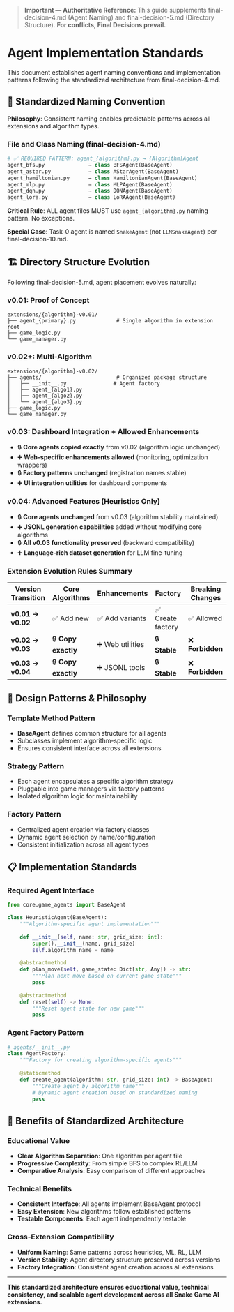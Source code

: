 > **Important — Authoritative Reference:** This guide supplements final-decision-4.md (Agent Naming) and final-decision-5.md (Directory Structure). **For conflicts, Final Decisions prevail.**

# Agent Implementation Standards

This document establishes agent naming conventions and implementation patterns following the standardized architecture from final-decision-4.md.

## 🎯 **Standardized Naming Convention**

**Philosophy**: Consistent naming enables predictable patterns across all extensions and algorithm types.

### **File and Class Naming (final-decision-4.md)**
```python
# ✅ REQUIRED PATTERN: agent_{algorithm}.py → {Algorithm}Agent
agent_bfs.py              → class BFSAgent(BaseAgent)
agent_astar.py            → class AStarAgent(BaseAgent)  
agent_hamiltonian.py      → class HamiltonianAgent(BaseAgent)
agent_mlp.py              → class MLPAgent(BaseAgent)
agent_dqn.py              → class DQNAgent(BaseAgent)
agent_lora.py             → class LoRAAgent(BaseAgent)
```

**Critical Rule**: ALL agent files MUST use `agent_{algorithm}.py` naming pattern. No exceptions.

**Special Case**: Task-0 agent is named `SnakeAgent` (not `LLMSnakeAgent`) per final-decision-10.md.

## 🏗️ **Directory Structure Evolution**

Following final-decision-5.md, agent placement evolves naturally:

### **v0.01: Proof of Concept**
```
extensions/{algorithm}-v0.01/
├── agent_{primary}.py             # Single algorithm in extension root
├── game_logic.py
└── game_manager.py
```

### **v0.02+: Multi-Algorithm**
```
extensions/{algorithm}-v0.02/
├── agents/                        # Organized package structure
│   ├── __init__.py               # Agent factory
│   ├── agent_{algo1}.py
│   ├── agent_{algo2}.py
│   └── agent_{algo3}.py
├── game_logic.py
└── game_manager.py
```

### **v0.03: Dashboard Integration + Allowed Enhancements**
- 🔒 **Core agents copied exactly** from v0.02 (algorithm logic unchanged)
- ➕ **Web-specific enhancements allowed** (monitoring, optimization wrappers)
- 🔒 **Factory patterns unchanged** (registration names stable)
- ➕ **UI integration utilities** for dashboard components

### **v0.04: Advanced Features (Heuristics Only)**
- 🔒 **Core agents unchanged** from v0.03 (algorithm stability maintained)
- ➕ **JSONL generation capabilities** added without modifying core algorithms
- 🔒 **All v0.03 functionality preserved** (backward compatibility)
- ➕ **Language-rich dataset generation** for LLM fine-tuning

### **Extension Evolution Rules Summary**
| Version Transition | Core Algorithms | Enhancements | Factory | Breaking Changes |
|-------------------|----------------|-------------|---------|------------------|
| **v0.01 → v0.02** | ✅ Add new | ✅ Add variants | ✅ Create factory | ✅ Allowed |
| **v0.02 → v0.03** | 🔒 **Copy exactly** | ➕ Web utilities | 🔒 **Stable** | ❌ **Forbidden** |
| **v0.03 → v0.04** | 🔒 **Copy exactly** | ➕ JSONL tools | 🔒 **Stable** | ❌ **Forbidden** |

## 🧠 **Design Patterns & Philosophy**

### **Template Method Pattern**
- **BaseAgent** defines common structure for all agents
- Subclasses implement algorithm-specific logic
- Ensures consistent interface across all extensions

### **Strategy Pattern**
- Each agent encapsulates a specific algorithm strategy
- Pluggable into game managers via factory patterns
- Isolated algorithm logic for maintainability

### **Factory Pattern**
- Centralized agent creation via factory classes
- Dynamic agent selection by name/configuration
- Consistent initialization across all agent types

## 📋 **Implementation Standards**

### **Required Agent Interface**
```python
from core.game_agents import BaseAgent

class HeuristicAgent(BaseAgent):
    """Algorithm-specific agent implementation"""
    
    def __init__(self, name: str, grid_size: int):
        super().__init__(name, grid_size)
        self.algorithm_name = name
    
    @abstractmethod
    def plan_move(self, game_state: Dict[str, Any]) -> str:
        """Plan next move based on current game state"""
        pass
    
    @abstractmethod 
    def reset(self) -> None:
        """Reset agent state for new game"""
        pass
```

### **Agent Factory Pattern**
```python
# agents/__init__.py
class AgentFactory:
    """Factory for creating algorithm-specific agents"""
    
    @staticmethod
    def create_agent(algorithm: str, grid_size: int) -> BaseAgent:
        """Create agent by algorithm name"""
        # Dynamic agent creation based on standardized naming
        pass
```

## 🎯 **Benefits of Standardized Architecture**

### **Educational Value**
- **Clear Algorithm Separation**: One algorithm per agent file
- **Progressive Complexity**: From simple BFS to complex RL/LLM
- **Comparative Analysis**: Easy comparison of different approaches

### **Technical Benefits**
- **Consistent Interface**: All agents implement BaseAgent protocol
- **Easy Extension**: New algorithms follow established patterns
- **Testable Components**: Each agent independently testable

### **Cross-Extension Compatibility**
- **Uniform Naming**: Same patterns across heuristics, ML, RL, LLM
- **Version Stability**: Agent directory structure preserved across versions
- **Factory Integration**: Consistent agent creation across all extensions

---

**This standardized architecture ensures educational value, technical consistency, and scalable agent development across all Snake Game AI extensions.**

